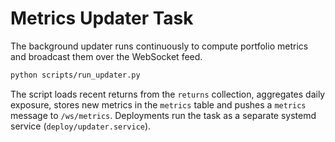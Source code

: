 # Metrics Updater Task

The background updater runs continuously to compute portfolio metrics and
broadcast them over the WebSocket feed.

```bash
python scripts/run_updater.py
```

The script loads recent returns from the `returns` collection, aggregates
daily exposure, stores new metrics in the `metrics` table and pushes a
`metrics` message to `/ws/metrics`.  Deployments run the task as a separate
systemd service (`deploy/updater.service`).

